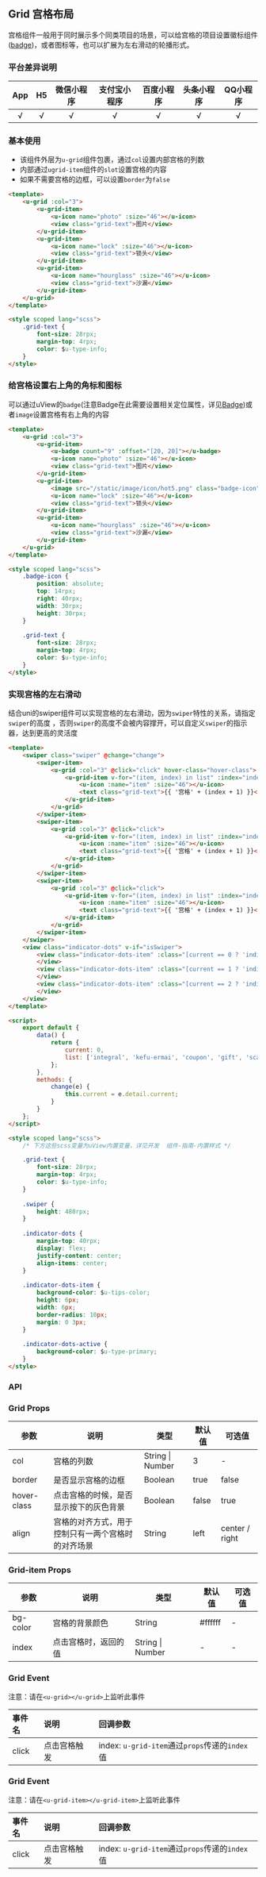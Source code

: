 ## Grid 宫格布局

<demo-model url="/pages/componentsC/grid/index"></demo-model>


宫格组件一般用于同时展示多个同类项目的场景，可以给宫格的项目设置徽标组件([badge](/components/badge.html))，或者图标等，也可以扩展为左右滑动的轮播形式。

### 平台差异说明

|App|H5|微信小程序|支付宝小程序|百度小程序|头条小程序|QQ小程序|
|:-:|:-:|:-:|:-:|:-:|:-:|:-:|
|√|√|√|√|√|√|√|

### 基本使用

- 该组件外层为`u-grid`组件包裹，通过`col`设置内部宫格的列数
- 内部通过`ugrid-item`组件的`slot`设置宫格的内容
- 如果不需要宫格的边框，可以设置`border`为`false`

```html
<template>
	<u-grid :col="3">
		<u-grid-item>
			<u-icon name="photo" :size="46"></u-icon>
			<view class="grid-text">图片</view>
		</u-grid-item>
		<u-grid-item>
			<u-icon name="lock" :size="46"></u-icon>
			<view class="grid-text">锁头</view>
		</u-grid-item>
		<u-grid-item>
			<u-icon name="hourglass" :size="46"></u-icon>
			<view class="grid-text">沙漏</view>
		</u-grid-item>
	</u-grid>
</template>

<style scoped lang="scss">
	.grid-text {
		font-size: 28rpx;
		margin-top: 4rpx;
		color: $u-type-info;
	}
</style>
```

### 给宫格设置右上角的角标和图标

可以通过uView的`badge`(注意Badge在此需要设置相关定位属性，详见[Badge](/components/badge.html))或者`image`设置宫格有右上角的内容

```html
<template>
	<u-grid :col="3">
		<u-grid-item>
			<u-badge count="9" :offset="[20, 20]"></u-badge>
			<u-icon name="photo" :size="46"></u-icon>
			<view class="grid-text">图片</view>
		</u-grid-item>
		<u-grid-item>
			<image src="/static/image/icon/hot5.png" class="badge-icon"></image>
			<u-icon name="lock" :size="46"></u-icon>
			<view class="grid-text">锁头</view>
		</u-grid-item>
		<u-grid-item>
			<u-icon name="hourglass" :size="46"></u-icon>
			<view class="grid-text">沙漏</view>
		</u-grid-item>
	</u-grid>
</template>

<style scoped lang="scss">
	.badge-icon {
		position: absolute;
		top: 14rpx;
		right: 40rpx;
		width: 30rpx;
		height: 30rpx;
	}
	
	.grid-text {
		font-size: 28rpx;
		margin-top: 4rpx;
		color: $u-type-info;
	}
</style>
```

### 实现宫格的左右滑动

结合uni的swiper组件可以实现宫格的左右滑动，因为`swiper`特性的关系，请指定`swiper`的高度 ，否则`swiper`的高度不会被内容撑开，可以自定义`swiper`的指示器，达到更高的灵活度

```html
<template>
	<swiper class="swiper" @change="change">
		<swiper-item>
			<u-grid :col="3" @click="click" hover-class="hover-class">
				<u-grid-item v-for="(item, index) in list" :index="index" :key="index">
					<u-icon :name="item" :size="46"></u-icon>
					<text class="grid-text">{{ '宫格' + (index + 1) }}</text>
				</u-grid-item>
			</u-grid>
		</swiper-item>
		<swiper-item>
			<u-grid :col="3" @click="click">
				<u-grid-item v-for="(item, index) in list" :index="index + 9" :key="index">
					<u-icon :name="item" :size="46"></u-icon>
					<text class="grid-text">{{ '宫格' + (index + 1) }}</text>
				</u-grid-item>
			</u-grid>
		</swiper-item>
		<swiper-item>
			<u-grid :col="3" @click="click">
				<u-grid-item v-for="(item, index) in list" :index="index + 18" :key="index">
					<u-icon :name="item" :size="46"></u-icon>
					<text class="grid-text">{{ '宫格' + (index + 1) }}</text>
				</u-grid-item>
			</u-grid>
		</swiper-item>
	</swiper>
	<view class="indicator-dots" v-if="isSwiper">
		<view class="indicator-dots-item" :class="[current == 0 ? 'indicator-dots-active' : '']">
		</view>
		<view class="indicator-dots-item" :class="[current == 1 ? 'indicator-dots-active' : '']">
		</view>
		<view class="indicator-dots-item" :class="[current == 2 ? 'indicator-dots-active' : '']">
		</view>
	</view>
</template>

<script>
	export default {
		data() {
			return {
				current: 0,
				list: ['integral', 'kefu-ermai', 'coupon', 'gift', 'scan', 'pause-circle', 'wifi', 'email', 'list']
			};
		},
		methods: {
			change(e) {
				this.current = e.detail.current;
			}
		}
	};
</script>

<style scoped lang="scss">
	/* 下方这些scss变量为uView内置变量，详见开发  组件-指南-内置样式 */

	.grid-text {
		font-size: 28rpx;
		margin-top: 4rpx;
		color: $u-type-info;
	}
	
	.swiper {
		height: 480rpx;
	}
	
	.indicator-dots {
		margin-top: 40rpx;
		display: flex;
		justify-content: center;
		align-items: center;
	}
	
	.indicator-dots-item {
		background-color: $u-tips-color;
		height: 6px;
		width: 6px;
		border-radius: 10px;
		margin: 0 3px;
	}
	
	.indicator-dots-active {
		background-color: $u-type-primary;
	}
</style>
```

### API

### Grid Props

| 参数          | 说明            | 类型            | 默认值             |  可选值   |
|-------------  |---------------- |---------------|------------------ |-------- |
| col | 宫格的列数  | String \| Number | 3 | - |
| border | 是否显示宫格的边框  | Boolean	 | true | false |
| hover-class | 点击宫格的时候，是否显示按下的灰色背景 | Boolean  | false | true |
| align | 宫格的对齐方式，用于控制只有一两个宫格时的对齐场景  | String | left | center / right |

### Grid-item Props

| 参数          | 说明            | 类型            | 默认值             |  可选值   |
|-------------  |---------------- |---------------|------------------ |-------- |
| bg-color | 宫格的背景颜色  | String | #ffffff | - |
| index | 点击宫格时，返回的值  | String \| Number	 | - | - |

### Grid Event

注意：请在`<u-grid></u-grid>`上监听此事件

|事件名|说明|回调参数|
|:-|:-|:-|
|click|点击宫格触发|index: `u-grid-item`通过`props`传递的`index`值|


### Grid Event

注意：请在`<u-grid-item></u-grid-item>`上监听此事件

|事件名|说明|回调参数|
|:-|:-|:-|
|click|点击宫格触发|index: `u-grid-item`通过`props`传递的`index`值|